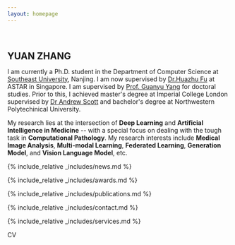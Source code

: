 ```yaml
---
layout: homepage
---
```


<h1 id="about-me"></h1>

<h2 style="margin: 60px 0px 10px;">YUAN ZHANG</h2>

I am currently a Ph.D. student in the Department of Computer Science at [Southeast University](https://www.seu.edu.cn), Nanjing. I am now supervised by [Dr.Huazhu Fu](https://hzfu.github.io/) at ASTAR in Singapore. I am supervised by [Prof. Guanyu Yang](https://cse.seu.edu.cn/2023/1024/c23024a469548/page.htm) for doctoral studies. Prior to this, I achieved master's degree at Imperial College London supervised by [Dr Andrew Scott](https://www.imperial.ac.uk/people/a.scott07) and bachelor's degree at Northwestern Polytechinical University. 

My research lies at the intersection of **Deep Learning** and **Artificial Intelligence in Medicine** -- with a special focus on dealing with the tough task in **Computational Pathology**. My research interests include **Medical Image Analysis**, **Multi-modal Learning**, **Federated Learning**, **Generation Model**, and **Vision Language Model**, etc.

{% include_relative _includes/news.md %}

{% include_relative _includes/awards.md %}

{% include_relative _includes/publications.md %}

{% include_relative _includes/contact.md %}

{% include_relative _includes/services.md %}

<span id="cv-link" onclick="showPdf()">CV</span>

<script>
function showPdf() {
  var pdfViewer = document.createElement('object');
  pdfViewer.data = './assets/files/CV_YuanZhang.pdf';
  pdfViewer.type = 'application/pdf';
  pdfViewer.width = '100%';
  pdfViewer.height = '600px';
  
  document.getElementById('cv-link').innerHTML = '';
  document.getElementById('cv-link').appendChild(pdfViewer);
}
</script>

